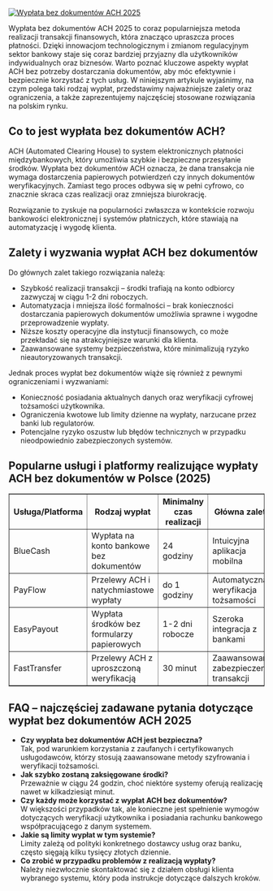 [![Wypłata bez dokumentów ACH 2025](https://123-caf.pages.dev/gitsignup.png)](https://vrmoo.ru/Bt82HjjY)

<p>Wypłata bez dokumentów ACH 2025 to coraz popularniejsza metoda realizacji transakcji finansowych, która znacząco upraszcza proces płatności. Dzięki innowacjom technologicznym i zmianom regulacyjnym sektor bankowy staje się coraz bardziej przyjazny dla użytkowników indywidualnych oraz biznesów. Warto poznać kluczowe aspekty wypłat ACH bez potrzeby dostarczania dokumentów, aby móc efektywnie i bezpiecznie korzystać z tych usług. W niniejszym artykule wyjaśnimy, na czym polega taki rodzaj wypłat, przedstawimy najważniejsze zalety oraz ograniczenia, a także zaprezentujemy najczęściej stosowane rozwiązania na polskim rynku.</p>  <h2>Co to jest wypłata bez dokumentów ACH?</h2> <p>ACH (Automated Clearing House) to system elektronicznych płatności międzybankowych, który umożliwia szybkie i bezpieczne przesyłanie środków. Wypłata bez dokumentów ACH oznacza, że dana transakcja nie wymaga dostarczenia papierowych potwierdzeń czy innych dokumentów weryfikacyjnych. Zamiast tego proces odbywa się w pełni cyfrowo, co znacznie skraca czas realizacji oraz zmniejsza biurokrację.</p> <p>Rozwiązanie to zyskuje na popularności zwłaszcza w kontekście rozwoju bankowości elektronicznej i systemów płatniczych, które stawiają na automatyzację i wygodę klienta.</p>  <h2>Zalety i wyzwania wypłat ACH bez dokumentów</h2> <p>Do głównych zalet takiego rozwiązania należą:</p> <ul>   <li>Szybkość realizacji transakcji – środki trafiają na konto odbiorcy zazwyczaj w ciągu 1-2 dni roboczych.</li>   <li>Automatyzacja i mniejsza ilość formalności – brak konieczności dostarczania papierowych dokumentów umożliwia sprawne i wygodne przeprowadzenie wypłaty.</li>   <li>Niższe koszty operacyjne dla instytucji finansowych, co może przekładać się na atrakcyjniejsze warunki dla klienta.</li>   <li>Zaawansowane systemy bezpieczeństwa, które minimalizują ryzyko nieautoryzowanych transakcji.</li> </ul> <p>Jednak proces wypłat bez dokumentów wiąże się również z pewnymi ograniczeniami i wyzwaniami:</p> <ul>   <li>Konieczność posiadania aktualnych danych oraz weryfikacji cyfrowej tożsamości użytkownika.</li>   <li>Ograniczenia kwotowe lub limity dzienne na wypłaty, narzucane przez banki lub regulatorów.</li>   <li>Potencjalne ryzyko oszustw lub błędów technicznych w przypadku nieodpowiednio zabezpieczonych systemów.</li> </ul>  <h2>Popularne usługi i platformy realizujące wypłaty ACH bez dokumentów w Polsce (2025)</h2> <table border="1" cellpadding="6" cellspacing="0">   <thead>     <tr>       <th>Usługa/Platforma</th>       <th>Rodzaj wypłat</th>       <th>Minimalny czas realizacji</th>       <th>Główna zaleta</th>     </tr>   </thead>   <tbody>     <tr>       <td>BlueCash</td>       <td>Wypłata na konto bankowe bez dokumentów</td>       <td>24 godziny</td>       <td>Intuicyjna aplikacja mobilna</td>     </tr>     <tr>       <td>PayFlow</td>       <td>Przelewy ACH i natychmiastowe wypłaty</td>       <td>do 1 godziny</td>       <td>Automatyczna weryfikacja tożsamości</td>     </tr>     <tr>       <td>EasyPayout</td>       <td>Wypłata środków bez formularzy papierowych</td>       <td>1-2 dni robocze</td>       <td>Szeroka integracja z bankami</td>     </tr>     <tr>       <td>FastTransfer</td>       <td>Przelewy ACH z uproszczoną weryfikacją</td>       <td>30 minut</td>       <td>Zaawansowane zabezpieczenia transakcji</td>     </tr>   </tbody> </table>  <h2>FAQ – najczęściej zadawane pytania dotyczące wypłat bez dokumentów ACH 2025</h2> <ul>   <li><strong>Czy wypłata bez dokumentów ACH jest bezpieczna?</strong><br>Tak, pod warunkiem korzystania z zaufanych i certyfikowanych usługodawców, którzy stosują zaawansowane metody szyfrowania i weryfikacji tożsamości.</li>   <li><strong>Jak szybko zostaną zaksięgowane środki?</strong><br>Przeważnie w ciągu 24 godzin, choć niektóre systemy oferują realizację nawet w kilkadziesiąt minut.</li>   <li><strong>Czy każdy może korzystać z wypłat ACH bez dokumentów?</strong><br>W większości przypadków tak, ale konieczne jest spełnienie wymogów dotyczących weryfikacji użytkownika i posiadania rachunku bankowego współpracującego z danym systemem.</li>   <li><strong>Jakie są limity wypłat w tym systemie?</strong><br>Limity zależą od polityki konkretnego dostawcy usług oraz banku, często sięgają kilku tysięcy złotych dziennie.</li>   <li><strong>Co zrobić w przypadku problemów z realizacją wypłaty?</strong><br>Należy niezwłocznie skontaktować się z działem obsługi klienta wybranego systemu, który poda instrukcje dotyczące dalszych kroków.</li> </ul>